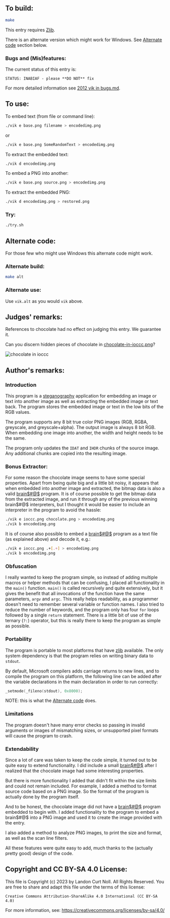 ## To build:

```sh
make
```

This entry requires [Zlib](https://www.zlib.net).

There is an alternate version which might work for Windows. See [Alternate
code](#alternate-code) section below.


### Bugs and (Mis)features:

The current status of this entry is:

```
STATUS: INABIAF - please **DO NOT** fix
```

For more detailed information see [2012 vik in bugs.md](/bugs.md#2012-vik).


## To use:

To embed text (from file or command line):

```sh
./vik e base.png filename > encodedimg.png
```

or

```sh
./vik e base.png SomeRandomText > encodedimg.png
```

To extract the embedded text:

```sh
./vik d encodedimg.png
```

To embed a PNG into another:

```sh
./vik e base.png source.png > encodedimg.png
```

To extract the embedded PNG:

```sh
./vik d encodedimg.png > restored.png
```


### Try:

```sh
./try.sh
```


## Alternate code:

For those few who might use Windows this alternate code might work.


### Alternate build:

```sh
make alt
```


### Alternate use:

Use `vik.alt` as you would `vik` above.


## Judges' remarks:

References to chocolate had no effect on judging this entry. We
guarantee it.

Can you discern hidden pieces of chocolate in
[chocolate-in-ioccc.png](chocolate-in-ioccc.png)?

![chocolate in ioccc](chocolate-in-ioccc.png "Chocolate in IOCCC")


## Author's remarks:

### Introduction

This program is a [steganography](https://en.wikipedia.org/wiki/Steganography)
application for embedding an image or text into another image as well as
extracting the embedded image or text back.  The program stores the embedded
image or text in the low bits of the RGB values.

The program supports any 8 bit true color PNG images (RGB, RGBA, greyscale,
and greyscale+alpha). The output image is always 8 bit RGB. When embedding
one image into another, the width and height needs to be the same.

The program only updates the `IDAT` and `IHDR` chunks of the source image. Any
additional chunks are copied into the resulting image.


### Bonus Extractor:

For some reason the chocolate image seems to have some special properties.
Apart from being quite big and a little bit noisy, it appears that when embedded
into another image and extracted, the bitmap data is also a valid
[brain$#@$](https://en.wikipedia.org/wiki/Brainfuck) program. It is of course
possible to get the bitmap data from the extracted image, and run it through any
of the previous winning brain$#@$ interpreters, but I thought it would be easier
to include an interpreter in the program to avoid the hassle:

```sh
./vik e ioccc.png chocolate.png > encodedimg.png
./vik b encodedimg.png
```

It is of course also possible to embed a
[brain$#@$](https://en.wikipedia.org/wiki/Brainfuck) program as a text file
(as explained above) and decode it, e.g.:

```sh
./vik e ioccc.png .+[.+] > encodedimg.png
./vik b encodedimg.png
```

### Obfuscation

I really wanted to keep the program simple, so instead of adding multiple macros
or helper methods that can be confusing, I placed all functionality in the
`main()` function. `main()` is called recursively and quite extensively, but it
gives the benefit that all invocations of the function have the same parameters,
`argv` and `argc`. This really helps readability, as a programmer doesn't need
to remember several variable or function names. I also tried to reduce the
number of keywords, and the program only has four `for` loops followed by a single
`return` statement. There is a little bit of use of the ternary (`?:`) operator,
but this is really there to keep the program as simple as possible.


### Portability

The program is portable to most platforms that have [zlib](https://www.zlib.net)
available. The only system dependency is that the program relies on writing
binary data to `stdout`.

By default, Microsoft compilers adds carriage returns to new lines, and to
compile the program on this platform, the following line can be added after
the variable declarations in the main declaration in order to run
correctly:

```c
_setmode(_fileno(stdout), 0x8000);
```

NOTE: this is what the [Alternate code](#alternate-code) does.


### Limitations

The program doesn't have many error checks so passing in invalid arguments
or images of mismatching sizes, or unsupported pixel formats will cause the
program to crash.


### Extendability

Since a lot of care was taken to keep the code simple, it turned out to be
quite easy to extend functionality. I did include a small
[brain$#@$](https://en.wikipedia.org/wiki/Brainfuck) after I
realized that the chocolate image had some interesting properties.

But there is more functionality I added that didn't fit within the size
limits and could not remain included. For example, I added a method to
format source code based on a PNG image. So the format of the program is
actually done by the program itself.

And to be honest, the chocolate image did not have a
[brain$#@$](https://en.wikipedia.org/wiki/Brainfuck) program
embedded to begin with. I added functionality to the program to embed a
brain$#@$ into a PNG image and used it to create the image provided with
the entry.

I also added a method to analyze PNG images, to print the size and format,
as well as the scan line filters.

All these features were quite easy to add, much thanks to the (actually
pretty good) design of the code.


## Copyright and CC BY-SA 4.0 License:

This file is Copyright (c) 2023 by Landon Curt Noll.  All Rights Reserved.
You are free to share and adapt this file under the terms of this license:

    Creative Commons Attribution-ShareAlike 4.0 International (CC BY-SA 4.0)

For more information, see: https://creativecommons.org/licenses/by-sa/4.0/

